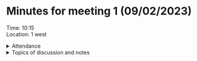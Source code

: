 # Minutes for meeting 1 (09/02/2023)
Time: 10:15 <br>
Location: 1 west

<details><summary>Attendance</summary><p>
  
  - Alexander Agafonov	
  - Thomas Canning	
  - Artiom	Casian	
  - ~Arthur	Chen~
  - ~Alex	Clarke~	
  - Harry	Crane

</p></details>

<details><summary>Topics of discussion and notes</summary><p>
  
  - **Agreement on language, tools, and IDE** <br>
      Java, Intellij, maven, Github
  - **Explanation of GitHub** <br>
  Branches, how its set out, folders for reference summaries and meeting minutes, automatic testing
  - **Begining of discussion for requirements for software** <br>
  Will discuss after going through references, each person should go through at least 1 reference and summarise it in a .md file in the References/ReferenceSummaries file, and use the summary to think about what requirments we should have for our software 
  - **Discussion of timescale for 1st sprint** <br>
  Not starting for a while, start to discuss our requirments in the lab friday 17/02/2023
  - **What software we will do report in (latex, word etc)** <br>
  Decided on latex
  - **Discussion about peoples strenghts** <br>
  Harry - Backend databases
  Thomas - GUI 
  - **Decide on time and date for next meeting**<br>
  Next discussion on Monday after lecture (13/02/2034)
  ------------------------------------------------
  *Notes:*
  - Alex A agreed to begin creating a questionnaire about what people would like out of a personal health/fitness app. Will then share with the rest of the group to discuss what questions should be asked, then use it to interview people and get primary data.
  - Main goal between now and next meeting is to cover all the references provided in the specification in the References folder (1-7) and create a summary about them using the .md template(in order to allow every one in the group to quickly see all the usefull information from the references without having to read them all), thinking about how they can inform us on how to make a useful personal infomatics program so we can start to come up with requirements. Aim to do 1-2 of the references each, making sure you write what you are doing in the ReferenceTracker file before you start on a reference so no one does the same thing. After doing the specification references, find another reference not listed in the specification and do the same process for that.
  - A different language to java will be used for the backend
  
</p></details>

